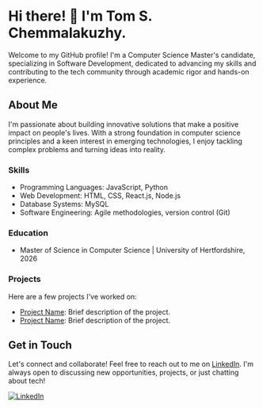 # Hi there! 👋 I'm Tom S. Chemmalakuzhy.

Welcome to my GitHub profile! I'm a Computer Science Master's candidate, specializing in Software Development, dedicated to advancing my skills and contributing to the tech community through academic rigor and hands-on experience.

## About Me

I'm passionate about building innovative solutions that make a positive impact on people's lives. With a strong foundation in computer science principles and a keen interest in emerging technologies, I enjoy tackling complex problems and turning ideas into reality.

### Skills

- Programming Languages: JavaScript, Python
- Web Development: HTML, CSS, React.js, Node.js
- Database Systems: MySQL
- Software Engineering: Agile methodologies, version control (Git)

### Education

- Master of Science in Computer Science | University of Hertfordshire, 2026

### Projects

Here are a few projects I've worked on:

- [Project Name](link): Brief description of the project.
- [Project Name](link): Brief description of the project.

## Get in Touch

Let's connect and collaborate! Feel free to reach out to me on [LinkedIn](https://www.linkedin.com/in/tom-s-chemmalakuzhy/). I'm always open to discussing new opportunities, projects, or just chatting about tech!

[![LinkedIn](https://img.shields.io/badge/LinkedIn-Connect-blue)](https://www.linkedin.com/in/tom-s-chemmalakuzhy/)
